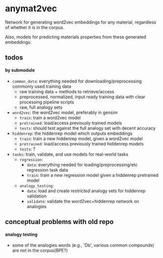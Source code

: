 # anymat2vec
Network for generating word2vec embeddings for any material, regardless of whether it is in the corpus. 

Also, models for predicting materials properties from these generated embeddings.





## todos

#### by submodule
 
- `common_data`: everything needed for downloading/preprocessing commonly used training data
    - raw training data + methods to retrieve/access
    - preprocessed, normalized, input ready training data with clear processing pipeline scripts
    - raw, full analogy sets
- `word2vec`: the word2vec model, preferably in gensim
    - `train`: train a word2vec model
    - `pretrained`: load/access previously trained models
    - `tests`: should test against the full analogy set with decent accuracy
- `hiddenrep`: the hiddenrep model which outputs embeddings
    - `train`: train a new hiddenrep model, given a word2vec model
    - `pretrained`: load/access previously trained hiddenrep models
    - `tests`: ?
- `tasks`: train, validate, and use models for real-world tasks
    - `regression`: 
        - `data`: everything needed for loading/preprocessing/etc regression task data
        - `train`: train a new regression model given a hiddenrep pretrained model
    - `analogy_testing`:
        - `data`: load and create _restricted_ analogy sets for hiddenrep validation
        - `validate`: validate the word2vec+hiddenrep network on analogies


## conceptual problems with old repo

#### analogy testing
- some of the analogies words (e.g., 'Db', various common compounds) are not in the corpus(BPE?)